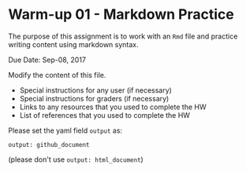 # Warm-up 01 - Markdown Practice

The purpose of this assignment is to work with an `Rmd` file and practice writing content using markdown syntax.

Due Date: Sep-08, 2017

Modify the content of this file.

- Special instructions for any user (if necessary)
- Special instructions for graders (if necessary)
- Links to any resources that you used to complete the HW
- List of references that you used to complete the HW

Please set the yaml field `output` as: 
```
output: github_document
```

(please don't use `output: html_document`)
